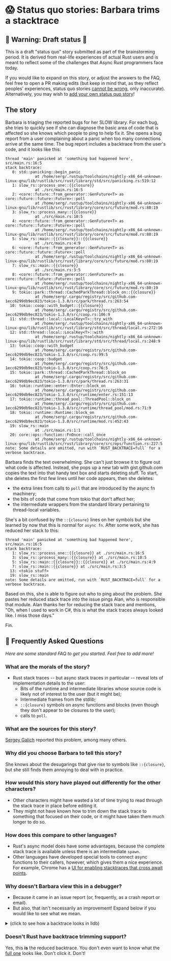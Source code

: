 # 😱 Status quo stories: Barbara trims a stacktrace

[How To Vision: Status Quo]: ../how_to_vision/status_quo.md
[the raw source from this template]: https://raw.githubusercontent.com/rust-lang/wg-async-foundations/master/src/vision/status_quo/template.md
[`status_quo`]: https://github.com/rust-lang/wg-async-foundations/tree/master/src/vision/status_quo
[`SUMMARY.md`]: https://github.com/rust-lang/wg-async-foundations/blob/master/src/SUMMARY.md
[open issues]: https://github.com/rust-lang/wg-async-foundations/issues?q=is%3Aopen+is%3Aissue+label%3Astatus-quo-story-ideas
[open an issue of your own]: https://github.com/rust-lang/wg-async-foundations/issues/new?assignees=&labels=good+first+issue%2C+help+wanted%2C+status-quo-story-ideas&template=-status-quo--story-issue.md&title=


## 🚧 Warning: Draft status 🚧

This is a draft "status quo" story submitted as part of the brainstorming period. It is derived from real-life experiences of actual Rust users and is meant to reflect some of the challenges that Async Rust programmers face today. 

If you would like to expand on this story, or adjust the answers to the FAQ, feel free to open a PR making edits (but keep in mind that, as they reflect peoples' experiences, status quo stories [cannot be wrong], only inaccurate). Alternatively, you may wish to [add your own status quo story][htvsq]!

## The story

Barbara is triaging the reported bugs for her SLOW library. For each bug, she tries to quickly see if she can diagnose the basic area of code that is affected so she knows which people to ping to help fix it. She opens a bug report from a user complaining about a panic when too many connections arrive at the same time. The bug report includes a backtrace from the user's code, and it looks like this:

```ignore
thread 'main' panicked at 'something bad happened here', src/main.rs:16:5
stack backtrace:
   0: std::panicking::begin_panic
             at /home/serg/.rustup/toolchains/nightly-x86_64-unknown-linux-gnu/lib/rustlib/src/rust/library/std/src/panicking.rs:519:12
   1: slow_rs::process_one::{{closure}}
             at ./src/main.rs:16:5
   2: <core::future::from_generator::GenFuture<T> as core::future::future::Future>::poll
             at /home/serg/.rustup/toolchains/nightly-x86_64-unknown-linux-gnu/lib/rustlib/src/rust/library/core/src/future/mod.rs:80:19
   3: slow_rs::process_many::{{closure}}
             at ./src/main.rs:10:5
   4: <core::future::from_generator::GenFuture<T> as core::future::future::Future>::poll
             at /home/serg/.rustup/toolchains/nightly-x86_64-unknown-linux-gnu/lib/rustlib/src/rust/library/core/src/future/mod.rs:80:19
   5: slow_rs::main::{{closure}}::{{closure}}
             at ./src/main.rs:4:9
   6: <core::future::from_generator::GenFuture<T> as core::future::future::Future>::poll
             at /home/serg/.rustup/toolchains/nightly-x86_64-unknown-linux-gnu/lib/rustlib/src/rust/library/core/src/future/mod.rs:80:19
   7: slow_rs::main::{{closure}}
             at ./src/main.rs:3:5
   8: <core::future::from_generator::GenFuture<T> as core::future::future::Future>::poll
             at /home/serg/.rustup/toolchains/nightly-x86_64-unknown-linux-gnu/lib/rustlib/src/rust/library/core/src/future/mod.rs:80:19
   9: tokio::park::thread::CachedParkThread::block_on::{{closure}}
             at /home/serg/.cargo/registry/src/github.com-1ecc6299db9ec823/tokio-1.3.0/src/park/thread.rs:263:54
  10: tokio::coop::with_budget::{{closure}}
             at /home/serg/.cargo/registry/src/github.com-1ecc6299db9ec823/tokio-1.3.0/src/coop.rs:106:9
  11: std::thread::local::LocalKey<T>::try_with
             at /home/serg/.rustup/toolchains/nightly-x86_64-unknown-linux-gnu/lib/rustlib/src/rust/library/std/src/thread/local.rs:272:16
  12: std::thread::local::LocalKey<T>::with
             at /home/serg/.rustup/toolchains/nightly-x86_64-unknown-linux-gnu/lib/rustlib/src/rust/library/std/src/thread/local.rs:248:9
  13: tokio::coop::with_budget
             at /home/serg/.cargo/registry/src/github.com-1ecc6299db9ec823/tokio-1.3.0/src/coop.rs:99:5
  14: tokio::coop::budget
             at /home/serg/.cargo/registry/src/github.com-1ecc6299db9ec823/tokio-1.3.0/src/coop.rs:76:5
  15: tokio::park::thread::CachedParkThread::block_on
             at /home/serg/.cargo/registry/src/github.com-1ecc6299db9ec823/tokio-1.3.0/src/park/thread.rs:263:31
  16: tokio::runtime::enter::Enter::block_on
             at /home/serg/.cargo/registry/src/github.com-1ecc6299db9ec823/tokio-1.3.0/src/runtime/enter.rs:151:13
  17: tokio::runtime::thread_pool::ThreadPool::block_on
             at /home/serg/.cargo/registry/src/github.com-1ecc6299db9ec823/tokio-1.3.0/src/runtime/thread_pool/mod.rs:71:9
  18: tokio::runtime::Runtime::block_on
             at /home/serg/.cargo/registry/src/github.com-1ecc6299db9ec823/tokio-1.3.0/src/runtime/mod.rs:452:43
  19: slow_rs::main
             at ./src/main.rs:1:1
  20: core::ops::function::FnOnce::call_once
             at /home/serg/.rustup/toolchains/nightly-x86_64-unknown-linux-gnu/lib/rustlib/src/rust/library/core/src/ops/function.rs:227:5
note: Some details are omitted, run with `RUST_BACKTRACE=full` for a verbose backtrace.
```

Barbara finds the text overwhelming. She can't just browse it to figure out what code is affected. Instead, she pops up a new tab with gist.github.com copies the text into that handy text box and starts deleting stuff. To start, she deletes the first few lines until her code appears, then she deletes:

* the extra lines from calls to `poll` that are introduced by the async fn machinery;
* the bits of code that come from tokio that don't affect her;
* the intermediate wrappers from the standard library pertaining to thread-local variables.

She's a bit confused by the `::{closure}` lines on her symbols but she learned by now that this is normal for `async fn`. After some work, she has reduced her stack to this:

```ignore
thread 'main' panicked at 'something bad happened here', src/main.rs:16:5
stack backtrace:
   1: slow_rs::process_one::{{closure}} at ./src/main.rs:16:5
   3: slow_rs::process_many::{{closure}} at ./src/main.rs:10:5
   5: slow_rs::main::{{closure}}::{{closure}} at ./src/main.rs:4:9
   7: slow_rs::main::{{closure}} at ./src/main.rs:3:5
  13: <tokio stuff> 
  19: slow_rs::main
note: Some details are omitted, run with `RUST_BACKTRACE=full` for a verbose backtrace.
```

Based on this, she is able to figure out who to ping about the problem. She pastes her reduced stack trace into the issue pings Alan, who is responsible that module. Alan thanks her for reducing the stack trace and mentions, "Oh, when I used to work in C#, this is what the stack traces always looked like. I miss those days."

Fin.

## 🤔 Frequently Asked Questions

*Here are some standard FAQ to get you started. Feel free to add more!*

### **What are the morals of the story?**
* Rust stack traces -- but async stack traces in particular -- reveal lots of implementation details to the user:
    * Bits of the runtime and intermediate libraries whose source code is likely not of interest to the user (but it might be);
    * Intermediate frames from the stdlib;
    * `::{closure}` symbols on async functions and blocks (even though they don't appear to be closures to the user);
    * calls to `poll`.

### **What are the sources for this story?**
[Sergey Galich](https://github.com/rust-lang/wg-async-foundations/issues/69#issuecomment-803208049) reported this problem, among many others.

### **Why did you choose Barbara to tell this story?**
She knows about the desugarings that give rise to symbols like `::{closure}`, but she still finds them annoying to deal with in practice.

### **How would this story have played out differently for the other characters?**
* Other characters might have wasted a lot of time trying to read through the stack trace in place before editing it.
* They might not have known how to trim down the stack trace to something that focused on their code, or it might have taken them much longer to do so.

### **How does this compare to other languages?**
* Rust's async model does have some advantages, because the complete stack trace is available unless there is an intermediate `spawn`.
* Other languages have developed special tools to connect async functions to their callers, however, which gives them a nice experience. For example, Chrome has a [UI for enabling stacktraces that cross await points](https://www.html5rocks.com/en/tutorials/developertools/async-call-stack/#toc-enable).

### **Why doesn't Barbara view this in a debugger?**
* Because it came in an issue report (or, frequently, as a crash report or email).
* But also, that isn't necessarily an improvement! Expand below if you would like to see what we mean.

<details>
<summary>(click to see how a backtrace looks in lldb)</summary>

```ignore
* thread #1, name = 'foo', stop reason = breakpoint 1.1
  * frame #0: 0x0000555555583d24 foo`foo::main::_$u7b$$u7b$closure$u7d$$u7d$::_$u7b$$u7b$closure$u7d$$u7d$::h617d49d0841ffc0d((null)=closure-0 @ 0x00007fffffffae38, (null)=<unavailable>) at main.rs:11:13
    frame #1: 0x0000555555583d09 foo`_$LT$T$u20$as$u20$futures_util..fns..FnOnce1$LT$A$GT$$GT$::call_once::hc559b1f3f708a7b0(self=closure-0 @ 0x00007fffffffae68, arg=<unavailable>) at fns.rs:15:9
    frame #2: 0x000055555557f300 foo`_$LT$futures_util..future..future..map..Map$LT$Fut$C$F$GT$$u20$as$u20$core..future..future..Future$GT$::poll::hebf5b295fcc0837f(self=(pointer = 0x0000555555700e00), cx=0x00007fffffffcf50) at map.rs:57:73
    frame #3: 0x00005555555836ac foo`_$LT$futures_util..future..future..Map$LT$Fut$C$F$GT$$u20$as$u20$core..future..future..Future$GT$::poll::h482f253651b968e6(self=Pin<&mut futures_util::future::future::Map<tokio::time::driver::sleep::Sleep, closure-0>> @ 0x00007fffffffb268, cx=0x00007fffffffcf50)
at lib.rs:102:13
    frame #4: 0x000055555557995a foo`_$LT$futures_util..future..future..flatten..Flatten$LT$Fut$C$$LT$Fut$u20$as$u20$core..future..future..Future$GT$..Output$GT$$u20$as$u20$core..future..future..Future$GT$::poll::hd62d2a2417c0f2ea(self=(pointer = 0x0000555555700d80), cx=0x00007fffffffcf50) at flatten.rs:48:36
    frame #5: 0x00005555555834fc foo`_$LT$futures_util..future..future..Then$LT$Fut1$C$Fut2$C$F$GT$$u20$as$u20$core..future..future..Future$GT$::poll::hf60f05f9e9d6f307(self=Pin<&mut futures_util::future::future::Then<tokio::time::driver::sleep::Sleep, core::future::ready::Ready<()>, closure-0>> @ 0x00007fffffffc148, cx=0x00007fffffffcf50) at lib.rs:102:13
    frame #6: 0x000055555558474a foo`_$LT$core..pin..Pin$LT$P$GT$$u20$as$u20$core..future..future..Future$GT$::poll::h4dad267b4f10535d(self=Pin<&mut core::pin::Pin<alloc::boxed::Box<Future, alloc::alloc::Global>>> @ 0x00007fffffffc188, cx=0x00007fffffffcf50) at future.rs:119:9
    frame #7: 0x000055555557a693 foo`_$LT$futures_util..future..maybe_done..MaybeDone$LT$Fut$GT$$u20$as$u20$core..future..future..Future$GT$::poll::hdb6db40c2b3f2f1b(self=(pointer = 0x00005555557011b0), cx=0x00007fffffffcf50) at maybe_done.rs:95:38
    frame #8: 0x0000555555581254 foo`_$LT$futures_util..future..join_all..JoinAll$LT$F$GT$$u20$as$u20$core..future..future..Future$GT$::poll::ha2472a9a54f0e504(self=Pin<&mut futures_util::future::join_all::JoinAll<core::pin::Pin<alloc::boxed::Box<Future, alloc::alloc::Global>>>> @ 0x00007fffffffc388, cx=0x00007fffffffcf50) at join_all.rs:101:16
    frame #9: 0x0000555555584095 foo`foo::main::_$u7b$$u7b$closure$u7d$$u7d$::h6459086fc041943f((null)=ResumeTy @ 0x00007fffffffcc40) at main.rs:17:5
    frame #10: 0x0000555555580eab foo`_$LT$core..future..from_generator..GenFuture$LT$T$GT$$u20$as$u20$core..future..future..Future$GT$::poll::h272e2b5e808264a2(self=Pin<&mut core::future::from_generator::GenFuture<generator-0>> @ 0x00007fffffffccf8, cx=0x00007fffffffcf50) at mod.rs:80:19
    frame #11: 0x00005555555805a0 foo`tokio::park::thread::CachedParkThread::block_on::_$u7b$$u7b$closure$u7d$$u7d$::hbfc61d9f747eef7b at thread.rs:263:54
    frame #12: 0x00005555555795cc foo`tokio::coop::with_budget::_$u7b$$u7b$closure$u7d$$u7d$::ha229cfa0c1a2e13f(cell=0x00007ffff7c06712) at coop.rs:106:9
    frame #13: 0x00005555555773cc foo`std::thread::local::LocalKey$LT$T$GT$::try_with::h9a2f70c5c8e63288(self=0x00005555556e2a48, f=<unavailable>) at local.rs:272:16
    frame #14: 0x0000555555576ead foo`std::thread::local::LocalKey$LT$T$GT$::with::h12eeed0906b94d09(self=0x00005555556e2a48, f=<unavailable>) at local.rs:248:9
    frame #15: 0x000055555557fea6 foo`tokio::park::thread::CachedParkThread::block_on::h33b270af584419f1 [inlined] tokio::coop::with_budget::hcd477734d4970ed5(budget=(__0 = core::option::Option<u8> @ 0x00007fffffffd040), f=closure-0 @ 0x00007fffffffd048) at coop.rs:99:5
    frame #16: 0x000055555557fe73 foo`tokio::park::thread::CachedParkThread::block_on::h33b270af584419f1 [inlined] tokio::coop::budget::h410dced2a7df3ec8(f=closure-0 @ 0x00007fffffffd008) at coop.rs:76
    frame #17: 0x000055555557fe0c foo`tokio::park::thread::CachedParkThread::block_on::h33b270af584419f1(self=0x00007fffffffd078, f=<unavailable>) at thread.rs:263
    frame #18: 0x0000555555578f76 foo`tokio::runtime::enter::Enter::block_on::h4a9c2602e7b82840(self=0x00007fffffffd0f8, f=<unavailable>) at enter.rs:151:13
    frame #19: 0x000055555558482b foo`tokio::runtime::thread_pool::ThreadPool::block_on::h6b211ce19db8989d(self=0x00007fffffffd280, future=(__0 = foo::main::generator-0 @ 0x00007fffffffd200)) at mod.rs:71:9
    frame #20: 0x0000555555583324 foo`tokio::runtime::Runtime::block_on::h5f6badd2dffadf55(self=0x00007fffffffd278, future=(__0 = foo::main::generator-0 @ 0x00007fffffffd968)) at mod.rs:452:43
    frame #21: 0x0000555555579052 foo`foo::main::h3106d444f509ad81 at main.rs:5:1
    frame #22: 0x000055555557b69b foo`core::ops::function::FnOnce::call_once::hba86afc3f8197561((null)=(foo`foo::main::h3106d444f509ad81 at main.rs:6), (null)=<unavailable>) at function.rs:227:5
    frame #23: 0x0000555555580efe foo`std::sys_common::backtrace::__rust_begin_short_backtrace::h856d648367895391(f=(foo`foo::main::h3106d444f509ad81 at main.rs:6)) at backtrace.rs:125:18
    frame #24: 0x00005555555842f1 foo`std::rt::lang_start::_$u7b$$u7b$closure$u7d$$u7d$::h24c58cd1e112136f at rt.rs:66:18
    frame #25: 0x0000555555670aca foo`std::rt::lang_start_internal::h965c28c9ce06ee73 [inlined] core::ops::function::impls::_$LT$impl$u20$core..ops..function..FnOnce$LT$A$GT$$u20$for$u20$$RF$F$GT$::call_once::hbcc915e668c7ca11 at function.rs:259:13
    frame #26: 0x0000555555670ac3 foo`std::rt::lang_start_internal::h965c28c9ce06ee73 [inlined] std::panicking::try::do_call::h6b0f430d48122ddf at panicking.rs:379
    frame #27: 0x0000555555670ac3 foo`std::rt::lang_start_internal::h965c28c9ce06ee73 [inlined] std::panicking::try::h6ba420e2e21b5afa at panicking.rs:343
    frame #28: 0x0000555555670ac3 foo`std::rt::lang_start_internal::h965c28c9ce06ee73 [inlined] std::panic::catch_unwind::h8366719d1f615eee at panic.rs:431
    frame #29: 0x0000555555670ac3 foo`std::rt::lang_start_internal::h965c28c9ce06ee73 at rt.rs:51
    frame #30: 0x00005555555842d0 foo`std::rt::lang_start::ha8694bc6fe5182cd(main=(foo`foo::main::h3106d444f509ad81 at main.rs:6), argc=1, argv=0x00007fffffffdc88) at rt.rs:65:5
    frame #31: 0x00005555555790ec foo`main + 28
    frame #32: 0x00007ffff7c2f09b libc.so.6`__libc_start_main(main=(foo`main), argc=1, argv=0x00007fffffffdc88, init=<unavailable>, fini=<unavailable>, rtld_fini=<unavailable>, stack_end=0x00007fffffffdc78) at libc-start.c:308:16
```
</details>

### **Doesn't Rust have backtrace trimming support?**
Yes, this **is** the reduced backtrace. You don't even want to know what the [full one](https://gist.github.com/eminence/0b3e697b7c4e686451ff0d37c169c89d) looks like. Don't click it. Don't!
    
[character]: ../characters.md
[status quo stories]: ./status_quo.md
[Alan]: ../characters/alan.md
[Grace]: ../characters/grace.md
[Niklaus]: ../characters/niklaus.md
[Barbara]: ../characters/barbara.md
[htvsq]: ../how_to_vision/status_quo.md
[cannot be wrong]: ../how_to_vision/comment.md#comment-to-understand-or-improve-not-to-negate-or-dissuade
